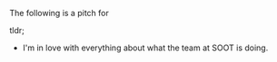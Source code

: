 The following is a pitch for

tldr;

- I'm in love with everything about what the team at SOOT is doing.
